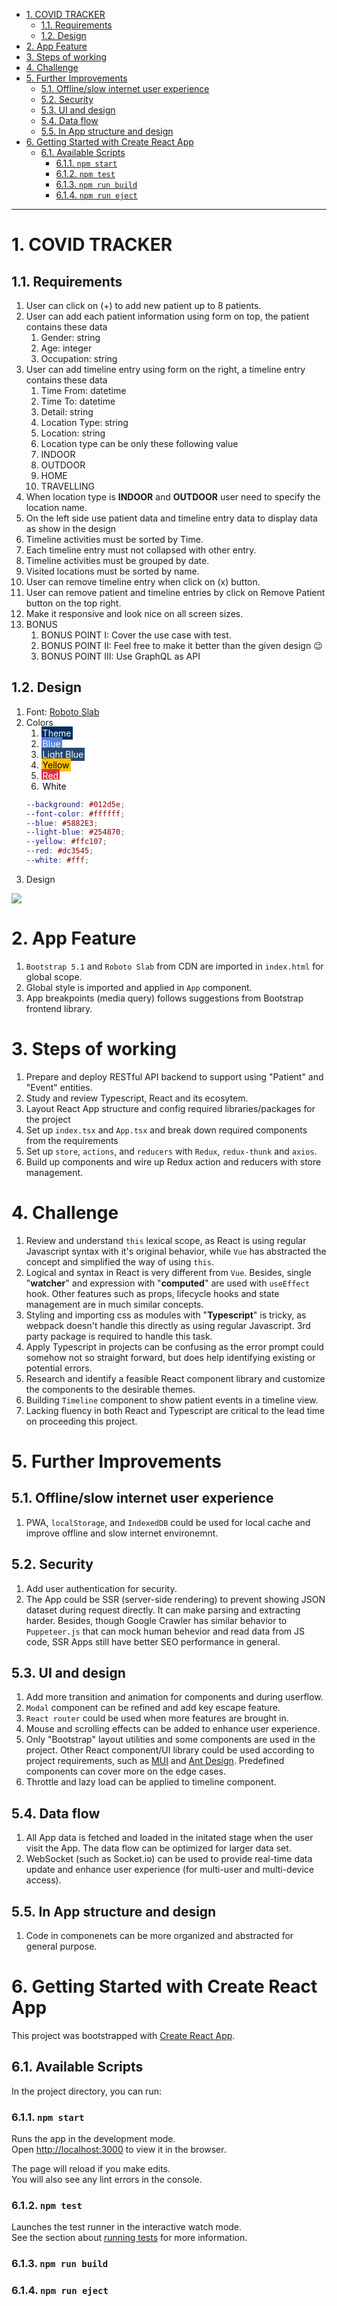 - [1. COVID TRACKER](#1-covid-tracker)
  - [1.1. Requirements](#11-requirements)
  - [1.2. Design](#12-design)
- [2. App Feature](#2-app-feature)
- [3. Steps of working](#3-steps-of-working)
- [4. Challenge](#4-challenge)
- [5. Further Improvements](#5-further-improvements)
  - [5.1. Offline/slow internet user experience](#51-offlineslow-internet-user-experience)
  - [5.2. Security](#52-security)
  - [5.3. UI and design](#53-ui-and-design)
  - [5.4. Data flow](#54-data-flow)
  - [5.5. In App structure and design](#55-in-app-structure-and-design)
- [6. Getting Started with Create React App](#6-getting-started-with-create-react-app)
  - [6.1. Available Scripts](#61-available-scripts)
    - [6.1.1. `npm start`](#611-npm-start)
    - [6.1.2. `npm test`](#612-npm-test)
    - [6.1.3. `npm run build`](#613-npm-run-build)
    - [6.1.4. `npm run eject`](#614-npm-run-eject)

---

# 1. COVID TRACKER
## 1.1. Requirements
1. User can click on (+) to add new patient up to 8 patients.
2. User can add each patient information using form on top, the patient contains these data
   1. Gender: string
   2. Age: integer
   3. Occupation: string
3. User can add timeline entry using form on the right, a timeline entry contains these data
   1. Time From: datetime
   2. Time To: datetime
   3. Detail: string
   4. Location Type: string
   5. Location: string
   6. Location type can be only these following value
   7. INDOOR
   8. OUTDOOR
   9. HOME
   10. TRAVELLING
4.  When location type is **INDOOR** and **OUTDOOR** user need to specify the location name.
5.  On the left side use patient data and timeline entry data to display data as show in the design
6.  Timeline activities must be sorted by Time.
7.  Each timeline entry must not collapsed with other entry.
8.  Timeline activities must be grouped by date.
9.  Visited locations must be sorted by name.
10. User can remove timeline entry when click on (x) button.
11. User can remove patient and timeline entries by click on Remove Patient button on the top right.
12. Make it responsive and look nice on all screen sizes.
13. BONUS
    1.  BONUS POINT I: Cover the use case with test.
    2.  BONUS POINT II: Feel free to make it better than the given design 😉
    3.  BONUS POINT III: Use GraphQL as API

## 1.2. Design
1. Font: [Roboto Slab](https://fonts.google.com/specimen/Roboto+Slab)
2. Colors
   1. <span style="background-color:#012d5e; color:#fff; padding: 2px">Theme</span>
   2. <span style="background-color:#5882E3; color:#fff; padding: 2px">Blue</span>
   3. <span style="background-color:#254870; color:#fff; padding: 2px">Light Blue</span>
   4. <span style="background-color:#ffc107; color:#000; padding: 2px">Yellow</span>
   5. <span style="background-color:#dc3545; color:#fff; padding: 2px">Red</span>
   6. <span style="background-color:#fff; color:#000; padding: 2px">White</span>
    ```scss
    --background: #012d5e;
    --font-color: #ffffff;
    --blue: #5882E3;
    --light-blue: #254870;
    --yellow: #ffc107;
    --red: #dc3545;
    --white: #fff;
    ```
3. Design
<img src="https://user-images.githubusercontent.com/1606989/138546503-b4035c95-c730-4104-ad86-68134614e937.png">

# 2. App Feature
1. `Bootstrap 5.1` and `Roboto Slab` from CDN are imported in `index.html` for global scope.
2. Global style is imported and applied in `App` component. 
3. App breakpoints (media query) follows suggestions from Bootstrap frontend library.

# 3. Steps of working
1. Prepare and deploy RESTful API backend to support using "Patient" and "Event" entities.
2. Study and review Typescript, React and its ecosytem. 
3. Layout React App structure and config required libraries/packages for the project
4. Set up `index.tsx` and `App.tsx` and break down required components from the requirements
5. Set up `store`, `actions`, and `reducers` with `Redux`, `redux-thunk` and `axios`.
6. Build up components and wire up Redux action and reducers with store management.

# 4. Challenge
1. Review and understand `this` lexical scope, as React is using regular Javascript syntax with it's original behavior, while `Vue` has abstracted the concept and simplified the way of using `this`.
2. Logical and syntax in React is very different from `Vue`. Besides, single "**watcher**" and expression with "**computed**" are used with `useEffect` hook. Other features such as props, lifecycle hooks and state management are in much similar concepts. 
3. Styling and importing css as modules with "**Typescript**" is tricky, as webpack doesn't handle this directly as using regular Javascript. 3rd party package is required to handle this task. 
4. Apply Typescript in projects can be confusing as the error prompt could somehow not so straight forward, but does help identifying existing or potential errors.
5. Research and identify a feasible React component library and customize the components to the desirable themes.
6. Building `Timeline` component to show patient events in a timeline view.
7. Lacking fluency in both React and Typescript are critical to the lead time on proceeding this project.

# 5. Further Improvements
## 5.1. Offline/slow internet user experience
1. PWA, `localStorage`, and `IndexedDB` could be used for local cache and improve offline and slow internet environemnt.

## 5.2. Security
1. Add user authentication for security.
2. The App could be SSR (server-side rendering) to prevent showing JSON dataset during request directly. It can make parsing and extracting harder. Besides, though Google Crawler has similar behavior to `Puppeteer.js` that can mock human behevior and read data from JS code, SSR Apps still have better SEO performance in general.

## 5.3. UI and design 
1. Add more transition and animation for components and during userflow.
2. `Modal` component can be refined and add key escape feature.
3. `React router` could be used when more features are brought in.
4. Mouse and scrolling effects can be added to enhance user experience.
5. Only "Bootstrap" layout utilities and some components are used in the project. Other React component/UI library could be used according to project requirements, such as [MUI](https://mui.com/) and [Ant Design](https://ant.design/). Predefined components can cover more on the edge cases.
6. Throttle and lazy load can be applied to timeline component.

## 5.4. Data flow 
1. All App data is fetched and loaded in the initated stage when the user visit the App. The data flow can be optimized for larger data set.
2. WebSocket (such as Socket.io) can be used to provide real-time data update and enhance user experience (for multi-user and multi-device access).

## 5.5. In App structure and design
1. Code in componenets can be more organized and abstracted for general purpose.

# 6. Getting Started with Create React App

This project was bootstrapped with [Create React App](https://github.com/facebook/create-react-app).

## 6.1. Available Scripts

In the project directory, you can run:

### 6.1.1. `npm start`

Runs the app in the development mode.\
Open [http://localhost:3000](http://localhost:3000) to view it in the browser.

The page will reload if you make edits.\
You will also see any lint errors in the console.

### 6.1.2. `npm test`

Launches the test runner in the interactive watch mode.\
See the section about [running tests](https://facebook.github.io/create-react-app/docs/running-tests) for more information.

### 6.1.3. `npm run build`

### 6.1.4. `npm run eject`
